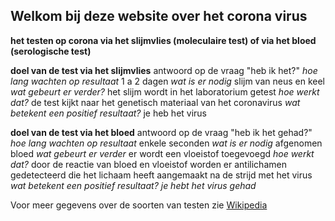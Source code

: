 ## Welkom bij deze website over het corona virus

**het testen op corona via het slijmvlies (moleculaire test)  of via het bloed (serologische test)**

**doel van de test via het slijmvlies**
antwoord op de vraag "heb ik het?"
*hoe lang wachten op resultaat*
1 a 2 dagen
*wat is er nodig*
slijm van neus en keel
*wat gebeurt er verder?*
het slijm wordt in het laboratorium getest
*hoe werkt dat?*
de test kijkt naar het genetisch materiaal van het coronavirus
*wat betekent een positief resultaat?*
je heb het virus

**doel van de test via het bloed**
antwoord op de vraag "heb ik het gehad?"
*hoe lang wachten op resultaat*
enkele seconden
*wat is er nodig*
afgenomen bloed
*wat gebeurt er verder*
er wordt een vloeistof toegevoegd
*hoe werkt dat?*
door de reactie van bloed en vloeistof worden er antilichamen gedetecteerd die het lichaam heeft aangemaakt na de strijd met het virus
*wat betekent een positief resultaat?*
_je hebt het virus gehad_

Voor meer gegevens over de soorten van testen zie [Wikipedia](https://nl.wikipedia.org/wiki/COVID-19-diagnostiek)

